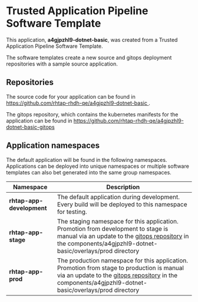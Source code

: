 # Trusted Application Pipeline Software Template

This application, **a4gjpzhl9-dotnet-basic**, was created from a Trusted Application Pipeline Software Template.

The software templates create a new source and gitops deployment repositories with a sample source application. 

## Repositories

The source code for your application can be found in [https://github.com/rhtap-rhdh-qe/a4gjpzhl9-dotnet-basic ](https://github.com/rhtap-rhdh-qe/a4gjpzhl9-dotnet-basic ).
 
The gitops repository, which contains the kubernetes manifests for the application can be found in 
[https://github.com/rhtap-rhdh-qe/a4gjpzhl9-dotnet-basic-gitops ](https://github.com/rhtap-rhdh-qe/a4gjpzhl9-dotnet-basic-gitops ) 

## Application namespaces 

The default application will be found in the following namespaces. Applications can be deployed into unique namespaces or multiple software templates can also bet generated into the same group namespaces.  

|  Namespace   |  Description   |  
| -------- | -------- |   
| **rhtap-app-development** | The default application during development. Every build will be deployed to this namespace for testing. | 
| **rhtap-app-stage** | The staging namespace for this application. Promotion from development to stage is manual via an update to the [gitops repository](https://github.com/rhtap-rhdh-qe/a4gjpzhl9-dotnet-basic-gitops ) in the components/a4gjpzhl9-dotnet-basic/overlays/prod directory |  
| **rhtap-app-prod** | The production namespace for this application. Promotion from stage to production is manual via an update to the [gitops repository](https://github.com/rhtap-rhdh-qe/a4gjpzhl9-dotnet-basic-gitops ) in the components/a4gjpzhl9-dotnet-basic/overlays/prod directory | 